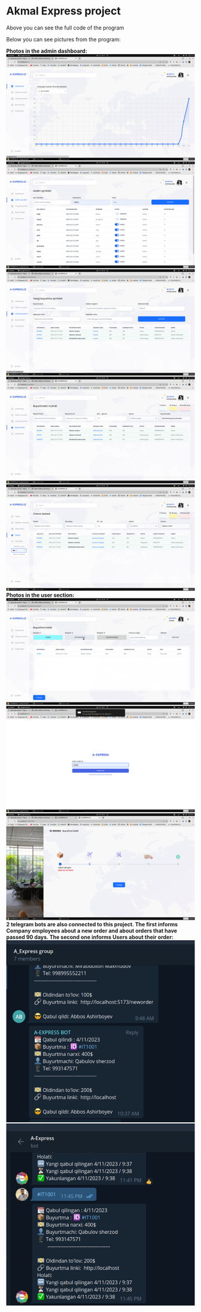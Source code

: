 <h1>Akmal Express project</h1>
<p>Above you can see the full code of the program</p>
<p>Below you can see pictures from the program:</p>
<b>Photos in the admin dashboard:</b>
<img src="./images/Screenshot from 2023-04-12 10-17-52.png">
<img src="./images/Screenshot from 2023-04-12 10-18-02.png">
<img src="./images/Screenshot from 2023-04-12 10-18-15.png">
<img src="./images/Screenshot from 2023-04-12 10-18-19.png">
<img src="./images/Screenshot from 2023-04-12 10-18-35.png">
<b>Photos in the user section:</b>
<img src="./images/Screenshot from 2023-04-12 10-18-59.png">
<img src="./images/Screenshot from 2023-04-12 10-21-20.png">
<img src="./images/Screenshot from 2023-04-12 10-21-27.png">
<b>2 telegram bots are also connected to this project. The first informs Company employees about a new order and about orders that have passed 90 days. The second one informs Users about their order:</b>
<img src="./images/Screenshot from 2023-04-12 10-40-42.png">
<img src="./images/Screenshot from 2023-04-12 10-41-05.png">
